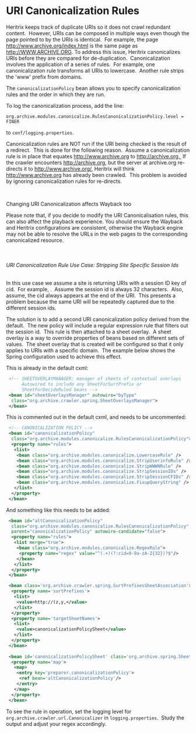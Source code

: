 # URI Canonicalization Rules

Heritrix keeps track of duplicate URIs so it does not crawl redundant
content.  However, URIs can be composed in multiple ways even though the
page pointed to by the URIs is identical.  For example, the page
http://www.archive.org/index.html is the same page as
http://WWW.ARCHIVE.ORG. To address this issue, Heritrix canonicalizes
URIs before they are compared for de-duplication.  Canonicalization
involves the application of a series of rules.  For example, one
canonicalization rule transforms all URIs to lowercase.  Another rule
strips the 'www' prefix from domains.

The `canonicalizationPolicy` bean allows you to specify canonicalization
rules and the order in which they are run.

To log the canonicalization process, add the line:

    org.archive.modules.canonicalize.RulesCanonicalizationPolicy.level = FINER

to `conf/logging.properties`.

Canonicalization rules are NOT run if the URI being checked is the
result of a redirect.  This is done for the following reason.  Assume a
canonicalization rule is in place that equates http://www.archive.org to
http://archive.org.  If the crawler encounters http://archive.org, but
the server at archive.org re-directs it to http://www.archive.org/,
Heritrix will think http://www.archive.org has already been crawled. 
This problem is avoided by ignoring canonicalization rules for
re-directs.

 

Changing URI Canonicalization affects Wayback too

Please note that, if you decide to modify the URI Canonicalisation
rules, this can also affect the playback experience. You should ensure
the Wayback and Heritrix configurations are consistent, otherwise the
Wayback engine may not be able to resolve the URLs in the web pages to
the corresponding canonicalized resource.

 

###### URI Canonicalization Rule Use Case: Stripping Site Specific Session Ids

In this use case we assume a site is returning URIs with a session ID
key of cid.  For example, .  Assume the session id is always 32
characters.  Also, assume, the cid always appears at the end of the
URI.  This presents a problem because the same URI will be repeatedly
captured due to the different session ids.

The solution is to add a second URI canonicalization policy derived from
the default.  The new policy will include a regular expression rule that
filters out the session id.  This rule is then attached to a sheet
overlay.  A sheet overlay is a way to override properties of beans based
on different sets of values.  The sheet overlay that is created will be
configured so that it only applies to URIs with a specific domain.  The
example below shows the Spring configuration used to achieve this
effect.

This is already in the default cxml:

``` xml
 <!-- SHEETOVERLAYMANAGER: manager of sheets of contextual overlays
      Autowired to include any SheetForSurtPrefix or
      SheetForDecideRuled beans -->
 <bean id="sheetOverlaysManager" autowire="byType"
  class="org.archive.crawler.spring.SheetOverlaysManager">
 </bean>
```

This is commented out in the default cxml, and needs to be uncommented:

``` xml
 <!-- CANONICALIZATION POLICY -->
 <bean id="canonicalizationPolicy"
  class="org.archive.modules.canonicalize.RulesCanonicalizationPolicy">
  <property name="rules">
   <list>
    <bean class="org.archive.modules.canonicalize.LowercaseRule" />
    <bean class="org.archive.modules.canonicalize.StripUserinfoRule" />
    <bean class="org.archive.modules.canonicalize.StripWWWNRule" />
    <bean class="org.archive.modules.canonicalize.StripSessionIDs" />
    <bean class="org.archive.modules.canonicalize.StripSessionCFIDs" />
    <bean class="org.archive.modules.canonicalize.FixupQueryString" />
   </list>
  </property>
 </bean>
```

And something like this needs to be added:

``` xml
 <bean id="altCanonicalizationPolicy"
  class="org.archive.modules.canonicalize.RulesCanonicalizationPolicy"
  parent="canonicalizationPolicy" autowire-candidate="false">
  <property name="rules">
   <list merge="true">
    <bean class="org.archive.modules.canonicalize.RegexRule">
     <property name="regex" value="^(.+)(?:cid=0-9a-zA-Z{32})?$"/>
    </bean>
   </list>
  </property>
 </bean>

 <bean class='org.archive.crawler.spring.SurtPrefixesSheetAssociation'>
  <property name='surtPrefixes'>
   <list>
    <value>http://(z,y,</value>
   </list>
  </property>
  <property name='targetSheetNames'>
   <list>
    <value>canonicalizationPolicySheet</value>
   </list>
  </property>
 </bean>
 
 <bean id='canonicalizationPolicySheet' class='org.archive.spring.Sheet'>
  <property name='map'>
   <map>
    <entry key='preparer.canonicalizationPolicy'>
     <ref bean='altCanonicalizationPolicy'/>
    </entry>
   </map>
  </property>
 </bean>
```

To see the rule in operation, set the logging level for
`org.archive.crawler.url.Canonicalizer` in `logging.properties`.  Study
the output and adjust your regex accordingly.
